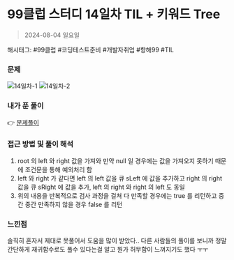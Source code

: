 # 99클럽 스터디 14일차 TIL + 키워드 Tree
> 2024-08-04 일요일

해시태그: #99클럽 #코딩테스트준비 #개발자취업 #항해99 #TIL

### 문제
![14일차-1](https://github.com/user-attachments/assets/65e883b6-6eb5-4e6b-999c-a4484c307bae)
![14일차-2](https://github.com/user-attachments/assets/76b4afd1-8987-4c74-a1ef-532154d3d72d)


### 내가 푼 풀이
👉 [문제풀이](https://github.com/subbangE/codingTest-study/blob/master/src/day_14/tree2.java)

### 접근 방법 및 풀이 해석
1. root 의 left 와 right 값을 가져와 만약 null 일 경우에는 값을 가져오지 못하기 때문에 조건문을 통해 예외처리 함
2. left 와 right 가 같다면 left 의 left 값을 큐 sLeft 에 값을 추가하고 right 의 right 값을 큐 sRight 에 값을 추가, left 의 right 와 right 의 left 도 동일
3. 위의 내용을 반복적으로 검사 과정을 걸쳐 다 만족할 경우에는 true 를 리턴하고 중간 중간 만족하지 않을 경우 false 를 리턴

### 느낀점
솔직히 혼자서 제대로 못풀어서 도움을 많이 받았다.. 다른 사람들의 풀이를 보니까 정말 간단하게 재귀함수로도 풀수 있다는걸 알고 뭔가 허무함이 느껴지기도 했다 ㅜㅜ
